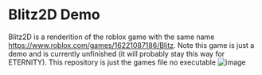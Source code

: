 # Blitz2D Demo
Blitz2D is a renderition of the roblox game with the same name <https://www.roblox.com/games/16221087186/Blitz>. Note this game is just a demo and is currently unfinished (it will probably stay this way for ETERNITY). This repository is just the games file no executable ![image](https://github.com/user-attachments/assets/e186395a-83c3-4c0e-b148-4851a44d76e2)
